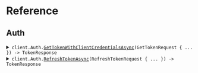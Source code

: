 # Reference
## Auth
<details><summary><code>client.Auth.<a href="/src/SeedOauthClientCredentialsEnvironmentVariables/Auth/AuthClient.cs">GetTokenWithClientCredentialsAsync</a>(GetTokenRequest { ... }) -> TokenResponse</code></summary>
<dl>
<dd>

#### 🔌 Usage

<dl>
<dd>

<dl>
<dd>

```csharp
await client.Auth.GetTokenWithClientCredentialsAsync(
    new GetTokenRequest
    {
        ClientId = "client_id",
        ClientSecret = "client_secret",
        Audience = "https://api.example.com",
        GrantType = "client_credentials",
        Scope = null,
    }
);
```
</dd>
</dl>
</dd>
</dl>

#### ⚙️ Parameters

<dl>
<dd>

<dl>
<dd>

**request:** `GetTokenRequest` 
    
</dd>
</dl>
</dd>
</dl>


</dd>
</dl>
</details>

<details><summary><code>client.Auth.<a href="/src/SeedOauthClientCredentialsEnvironmentVariables/Auth/AuthClient.cs">RefreshTokenAsync</a>(RefreshTokenRequest { ... }) -> TokenResponse</code></summary>
<dl>
<dd>

#### 🔌 Usage

<dl>
<dd>

<dl>
<dd>

```csharp
await client.Auth.RefreshTokenAsync(
    new RefreshTokenRequest
    {
        ClientId = "client_id",
        ClientSecret = "client_secret",
        RefreshToken = "refresh_token",
        Audience = "https://api.example.com",
        GrantType = "refresh_token",
        Scope = null,
    }
);
```
</dd>
</dl>
</dd>
</dl>

#### ⚙️ Parameters

<dl>
<dd>

<dl>
<dd>

**request:** `RefreshTokenRequest` 
    
</dd>
</dl>
</dd>
</dl>


</dd>
</dl>
</details>
